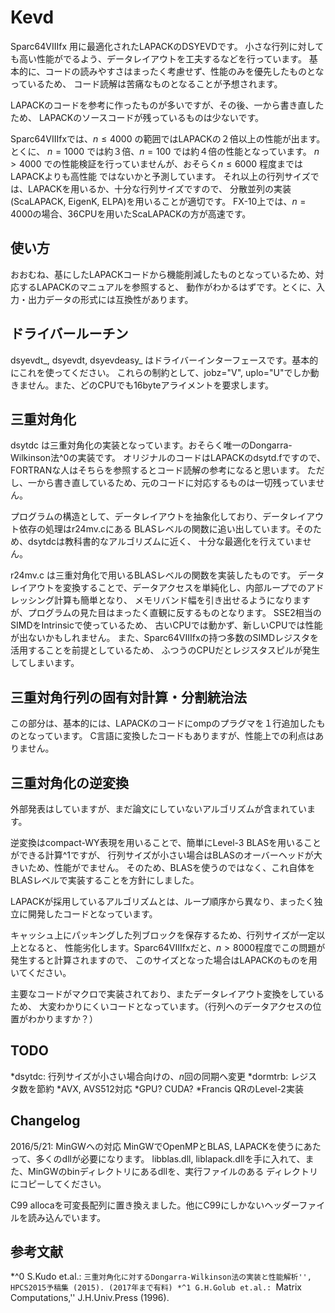 ﻿# Kevd
Sparc64VIIIfx 用に最適化されたLAPACKのDSYEVDです。
小さな行列に対しても高い性能がでるよう、データレイアウトを工夫するなどを行っています。
基本的に、コードの読みやすさはまったく考慮せず、性能のみを優先したものとなっているため、
コード読解は苦痛なものとなることが予想されます。

LAPACKのコードを参考に作ったものが多いですが、その後、一から書き直したため、
LAPACKのソースコードが残っているものは少ないです。

Sparc64VIIIfxでは、$n \le 4000$ の範囲ではLAPACKの２倍以上の性能が出ます。
とくに、 $n=1000$ では約３倍、$n=100$ では約４倍の性能となっています。
$n > 4000$ での性能検証を行っていませんが、おそらく$n \le 6000$ 程度まではLAPACKよりも高性能
ではないかと予測しています。
それ以上の行列サイズでは、LAPACKを用いるか、十分な行列サイズですので、
分散並列の実装(ScaLAPACK, EigenK, ELPA)を用いることが適切です。
FX-10上では、$n=4000$の場合、36CPUを用いたScaLAPACKの方が高速です。

## 使い方
おおむね、基にしたLAPACKコードから機能削減したものとなっているため、対応するLAPACKのマニュアルを参照すると、
動作がわかるはずです。とくに、入力・出力データの形式には互換性があります。


## ドライバールーチン
dsyevdt_, dsyevdt, dsyevdeasy_ はドライバーインターフェースです。基本的にこれを使ってください。
これらの制約として、jobz="V", uplo="U"でしか動きません。また、どのCPUでも16byteアライメントを要求します。

## 三重対角化
dsytdc は三重対角化の実装となっています。おそらく唯一のDongarra-Wilkinson法^0の実装です。
オリジナルのコードはLAPACKのdsytd.fですので、FORTRANな人はそちらを参照するとコード読解の参考になると思います。
ただし、一から書き直しているため、元のコードに対応するものは一切残っていません。

プログラムの構造として、データレイアウトを抽象化しており、データレイアウト依存の処理はr24mv.cにある
BLASレベルの関数に追い出しています。そのため、dsytdcは教科書的なアルゴリズムに近く、
十分な最適化を行えていません。

r24mv.c は三重対角化で用いるBLASレベルの関数を実装したものです。
データレイアウトを変換することで、データアクセスを単純化し、内部ループでのアドレッシング計算も簡単となり、
メモリバンド幅を引き出せるようになりますが、プログラムの見た目はまったく直観に反するものとなります。
SSE2相当のSIMDをIntrinsicで使っているため、
古いCPUでは動かず、新しいCPUでは性能が出ないかもしれません。
また、Sparc64VIIIfxの持つ多数のSIMDレジスタを活用することを前提としているため、
ふつうのCPUだとレジスタスピルが発生してしまいます。

## 三重対角行列の固有対計算・分割統治法
この部分は、基本的には、LAPACKのコードにompのプラグマを１行追加したものとなっています。
C言語に変換したコードもありますが、性能上での利点はありません。

## 三重対角化の逆変換
外部発表はしていますが、まだ論文にしていないアルゴリズムが含まれています。

逆変換はcompact-WY表現を用いることで、簡単にLevel-3 BLASを用いることができる計算^1ですが、
行列サイズが小さい場合はBLASのオーバーヘッドが大きいため、性能がでません。
そのため、BLASを使うのではなく、これ自体をBLASレベルで実装することを方針にしました。

LAPACKが採用しているアルゴリズムとは、ループ順序から異なり、まったく独立に開発したコードとなっています。

キャッシュ上にパッキングした列ブロックを保存するため、行列サイズが一定以上となると、
性能劣化します。Sparc64VIIIfxだと、$n>8000$程度でこの問題が発生すると計算されますので、
このサイズとなった場合はLAPACKのものを用いてください。

主要なコードがマクロで実装されており、またデータレイアウト変換をしているため、
大変わかりにくいコードとなっています。（行列へのデータアクセスの位置がわかりますか？）

## TODO
*dsytdc: 行列サイズが小さい場合向けの、$n$回の同期へ変更
*dormtrb: レジスタ数を節約
*AVX, AVS512対応
*GPU? CUDA?
*Francis QRのLevel-2実装

## Changelog
2016/5/21:
MinGWへの対応
MinGWでOpenMPとBLAS, LAPACKを使うにあたって、多くのdllが必要になります。
libblas.dll, liblapack.dllを手に入れて、また、MinGWのbinディレクトリにあるdllを、実行ファイルのある
ディレクトリにコピーしてください。


C99
allocaを可変長配列に置き換えました。他にC99にしかないヘッダーファイルを読み込んでいます。

## 参考文献
*^0 S.Kudo et.al.: ``三重対角化に対するDongarra-Wilkinson法の実装と性能解析'', HPCS2015予稿集 (2015). (2017年まで有料)
*^1 G.H.Golub et.al.: ``Matrix Computations,'' J.H.Univ.Press (1996).